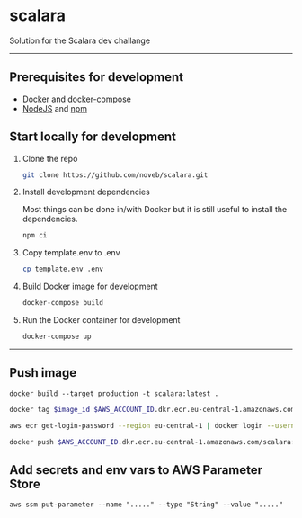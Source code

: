 # scalara
Solution for the Scalara dev challange

---
## Prerequisites for development

* [Docker](https://www.docker.com/products/docker-desktop) and [docker-compose](https://docs.docker.com/compose/)
* [NodeJS](https://nodejs.org/en/) and [npm](https://www.npmjs.com/)

## Start locally for development

1. Clone the repo

    ```bash
    git clone https://github.com/noveb/scalara.git
    ```

2. Install development dependencies

    Most things can be done in/with Docker but it is still useful to install the dependencies. 
    
    ```bash
    npm ci
    ```

3. Copy template.env to .env

    ```bash
    cp template.env .env
    ```

4. Build Docker image for development

    ```bash
    docker-compose build
    ```

5. Run the Docker container for development

    ```bash
    docker-compose up
    ```

---

## Push image

```
docker build --target production -t scalara:latest .
```

```sh
docker tag $image_id $AWS_ACCOUNT_ID.dkr.ecr.eu-central-1.amazonaws.com/scalara:latest
```

```sh
aws ecr get-login-password --region eu-central-1 | docker login --username AWS --password-stdin $AWS_ACCOUNT_ID.dkr.ecr.eu-central-1.amazonaws.com
```

```sh
docker push $AWS_ACCOUNT_ID.dkr.ecr.eu-central-1.amazonaws.com/scalara:latest
```

## Add secrets and env vars to AWS Parameter Store

```
aws ssm put-parameter --name "....." --type "String" --value "....."
```